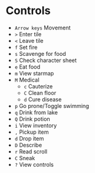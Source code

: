 # Controls
- `Arrow keys` Movement
- `>` Enter tile
- `<` Leave tile
- `f` Set fire
- `s` Scavenge for food
- `S` Check character sheet
- `e` Eat food
- `m` View starmap
- `M` Medical
	- `c` Cauterize
	- `C` Clean floor
	- `d` Cure disease
- `p` Go prone/Toggle swimming
- `q` Drink from lake
- `Q` Drink potion
- `i` View inventory
- `,` Pickup item
- `d` Drop item
- `D` Describe
- `r` Read scroll
- `C` Sneak
- `?` View controls
